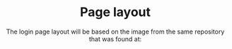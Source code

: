 <h1 align="center">Page layout</h1>

<p align="center">The login page layout will be based on the image from the same repository that was found at:</p>
<https://br.pinterest.com/pin/619245017493003566/>

